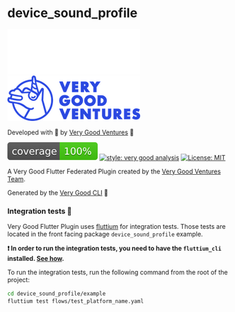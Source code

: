 # device_sound_profile

[![Very Good Ventures][logo_white]][very_good_ventures_link_dark]
[![Very Good Ventures][logo_black]][very_good_ventures_link_light]

Developed with 💙 by [Very Good Ventures][very_good_ventures_link] 🦄

![coverage][coverage_badge]
[![style: very good analysis][very_good_analysis_badge]][very_good_analysis_link]
[![License: MIT][license_badge]][license_link]

A Very Good Flutter Federated Plugin created by the [Very Good Ventures Team][very_good_ventures_link].

Generated by the [Very Good CLI][very_good_cli_link] 🤖


### Integration tests 🧪

Very Good Flutter Plugin uses [fluttium][fluttium_link] for integration tests. Those tests are located 
in the front facing package `device_sound_profile` example. 

**❗ In order to run the integration tests, you need to have the `fluttium_cli` installed. [See how][fluttium_install].**

To run the integration tests, run the following command from the root of the project:

```sh
cd device_sound_profile/example
fluttium test flows/test_platform_name.yaml
```

[coverage_badge]: device_sound_profile/coverage_badge.svg
[license_badge]: https://img.shields.io/badge/license-MIT-blue.svg
[license_link]: https://opensource.org/licenses/MIT
[logo_black]: https://raw.githubusercontent.com/VGVentures/very_good_brand/main/styles/README/vgv_logo_black.png#gh-light-mode-only
[logo_white]: https://raw.githubusercontent.com/VGVentures/very_good_brand/main/styles/README/vgv_logo_white.png#gh-dark-mode-only
[very_good_analysis_badge]: https://img.shields.io/badge/style-very_good_analysis-B22C89.svg
[very_good_analysis_link]: https://pub.dev/packages/very_good_analysis
[very_good_cli_link]: https://github.com/VeryGoodOpenSource/very_good_cli
[very_good_ventures_link]: https://verygood.ventures/?utm_source=github&utm_medium=banner&utm_campaign=core
[very_good_ventures_link_dark]: https://verygood.ventures/?utm_source=github&utm_medium=banner&utm_campaign=core#gh-dark-mode-only
[very_good_ventures_link_light]: https://verygood.ventures/?utm_source=github&utm_medium=banner&utm_campaign=core#gh-light-mode-only
[fluttium_link]: https://fluttium.dev/
[fluttium_install]: https://fluttium.dev/docs/getting-started/installing-cli